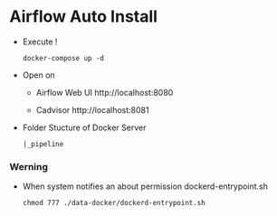 # Airflow Auto Install
- Execute !
  ```
  docker-compose up -d
  ```
- Open on 
  - Airflow Web UI http://localhost:8080

  - Cadvisor http://localhost:8081

- Folder Stucture of Docker Server
  ```
  |_pipeline
  ```

### Werning
- When system notifies an about permission dockerd-entrypoint.sh
  ```
  chmod 777 ./data-docker/dockerd-entrypoint.sh
  ```